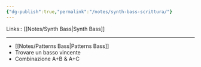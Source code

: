 ```yaml
---
{"dg-publish":true,"permalink":"/notes/synth-bass-scrittura/"}
---
```


Links:: [[Notes/Synth Bass\|Synth Bass]]

---

- [[Notes/Patterns Bass\|Patterns Bass]]
- Trovare un basso vincente
- Combinazione A+B & A+C


